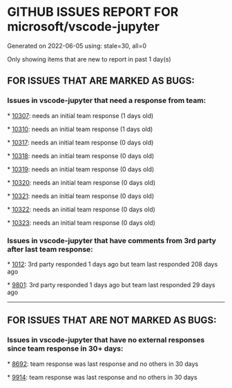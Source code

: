 
# GITHUB ISSUES REPORT FOR microsoft/vscode-jupyter


Generated on 2022-06-05 using: stale=30, all=0


Only showing items that are new to report in past 1 day(s)


## FOR ISSUES THAT ARE MARKED AS BUGS:


### Issues in vscode-jupyter that need a response from team:


\* [10307](https://github.com/microsoft/vscode-jupyter/issues/10307 "Reduce web bundle size"): needs an initial team response (1 days old)

\* [10310](https://github.com/microsoft/vscode-jupyter/issues/10310 "De-reference the constructor from the rendering of VariableExplorerButtonCellFormatter"): needs an initial team response (1 days old)

\* [10317](https://github.com/microsoft/vscode-jupyter/issues/10317 "Data Viewer fails to start for Pytorch tensor in deep call stack"): needs an initial team response (0 days old)

\* [10318](https://github.com/microsoft/vscode-jupyter/issues/10318 "`_repr_latex_()` does not work with equations enclosed in `\[` and `\]`."): needs an initial team response (0 days old)

\* [10319](https://github.com/microsoft/vscode-jupyter/issues/10319 "bug with jupyter.widgetScriptSources"): needs an initial team response (0 days old)

\* [10320](https://github.com/microsoft/vscode-jupyter/issues/10320 "Add separation between the text and the scroll bar on the right"): needs an initial team response (0 days old)

\* [10321](https://github.com/microsoft/vscode-jupyter/issues/10321 "Variables view should show that it is waiting for the running cell"): needs an initial team response (0 days old)

\* [10322](https://github.com/microsoft/vscode-jupyter/issues/10322 "Hitting Enter on `Jupyter: Specify Jupyter server for connections` doesn't do anything"): needs an initial team response (0 days old)

\* [10323](https://github.com/microsoft/vscode-jupyter/issues/10323 "Unable to copy link location"): needs an initial team response (0 days old)

### Issues in vscode-jupyter that have comments from 3rd party after last team response:


\* [1012](https://github.com/microsoft/vscode-jupyter/issues/1012 "IPython.display.Audio not working for WAV audio"): 3rd party responded 1 days ago but team last responded 208 days ago

\* [9801](https://github.com/microsoft/vscode-jupyter/issues/9801 "vscode.dev constantly pings the remote jupyter server with forbidden requests"): 3rd party responded 1 days ago but team last responded 29 days ago

---

## FOR ISSUES THAT ARE NOT MARKED AS BUGS:


### Issues in vscode-jupyter that have no external responses since team response in 30+ days:


\* [8692](https://github.com/microsoft/vscode-jupyter/issues/8692 "Ability to re-run last commands in IPython Interactive Windows by pressing &quot;up&quot; arrow key."): team response was last response and no others in 30 days

\* [9914](https://github.com/microsoft/vscode-jupyter/issues/9914 "Python interactive window delete last cell output shortcut/button"): team response was last response and no others in 30 days
